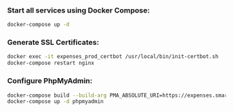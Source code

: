 ### Start all services using Docker Compose:
```bash
docker-compose up -d
```

### Generate SSL Certificates:
```bash
docker exec -it expenses_prod_certbot /usr/local/bin/init-certbot.sh
docker-compose restart nginx
```

### Configure PhpMyAdmin:
```bash
docker-compose build --build-arg PMA_ABSOLUTE_URI=https://expenses.smartvizz.com/phpmyadmin/ phpmyadmin
docker-compose up -d phpmyadmin
```
